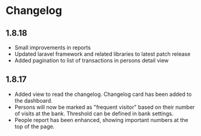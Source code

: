 # Changelog

## 1.8.18

* Small improvements in reports
* Updated laravel framework and related libraries to latest patch release
* Added pagination to list of transactions in persons detail view

## 1.8.17

* Added view to read the changelog. Changelog card has been added to the dashboard.
* Persons will now be marked as "frequent visitor" based on their number of visits at the bank. Threshold can be defined in bank settings.
* People report has been enhanced, showing important numbers at the top of the page.
